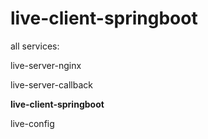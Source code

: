 # live-client-springboot

all services:

live-server-nginx

live-server-callback

<b>live-client-springboot</b>

live-config
